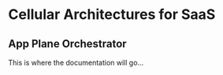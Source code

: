 # Cellular Architectures for SaaS
## App Plane Orchestrator
This is where the documentation will go...